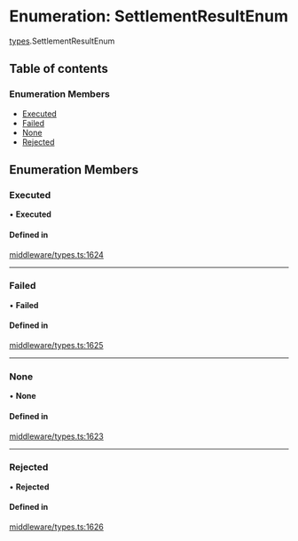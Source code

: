 # Enumeration: SettlementResultEnum

[types](../wiki/types).SettlementResultEnum

## Table of contents

### Enumeration Members

- [Executed](../wiki/types.SettlementResultEnum#executed)
- [Failed](../wiki/types.SettlementResultEnum#failed)
- [None](../wiki/types.SettlementResultEnum#none)
- [Rejected](../wiki/types.SettlementResultEnum#rejected)

## Enumeration Members

### Executed

• **Executed**

#### Defined in

[middleware/types.ts:1624](https://github.com/PolymathNetwork/polymesh-sdk/blob/c6fe1be3/src/middleware/types.ts#L1624)

___

### Failed

• **Failed**

#### Defined in

[middleware/types.ts:1625](https://github.com/PolymathNetwork/polymesh-sdk/blob/c6fe1be3/src/middleware/types.ts#L1625)

___

### None

• **None**

#### Defined in

[middleware/types.ts:1623](https://github.com/PolymathNetwork/polymesh-sdk/blob/c6fe1be3/src/middleware/types.ts#L1623)

___

### Rejected

• **Rejected**

#### Defined in

[middleware/types.ts:1626](https://github.com/PolymathNetwork/polymesh-sdk/blob/c6fe1be3/src/middleware/types.ts#L1626)
